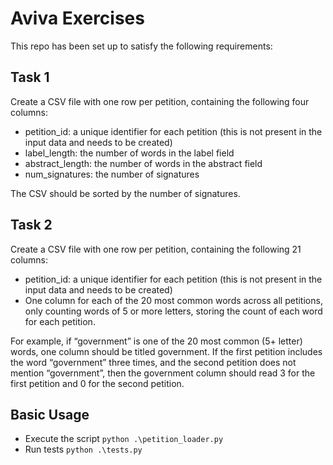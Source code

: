 # Aviva Exercises

This repo has been set up to satisfy the following requirements:

## Task 1
Create a CSV file with one row per petition, containing the following four columns: 
* petition_id: a unique identifier for each petition (this is not present in the 
input data and needs to be created) 
* label_length: the number of words in the label field 
* abstract_length: the number of words in the abstract field 
* num_signatures: the number of signatures

The CSV should be sorted by the number of signatures.

## Task 2
Create a CSV file with one row per petition, containing the following 21 columns: 
* petition_id: a unique identifier for each petition (this is not present in the 
input data and needs to be created) 
* One column for each of the 20 most common words across all petitions, only 
counting words of 5 or more letters, storing the count of each word for each 
petition.

For example, if “government” is one of the 20 most common (5+ letter) words, one column 
should be titled government. If the first petition includes the word “government” three 
times, and the second petition does not mention “government”, then the government
column should read 3 for the first petition and 0 for the second petition.

## Basic Usage

* Execute the script `python .\petition_loader.py`
* Run tests `python .\tests.py`